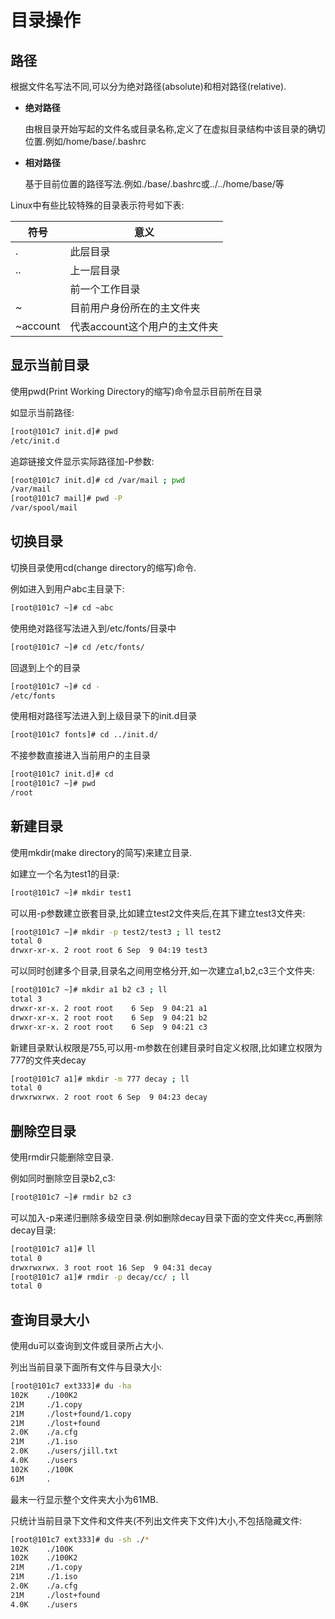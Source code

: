 # 目录操作

## 路径

根据文件名写法不同,可以分为绝对路径(absolute)和相对路径(relative).

- **绝对路径**

  由根目录开始写起的文件名或目录名称,定义了在虚拟目录结构中该目录的确切位置.例如/home/base/.bashrc

- **相对路径**

  基于目前位置的路径写法.例如./base/.bashrc或../../home/base/等

Linux中有些比较特殊的目录表示符号如下表:

| **符号** | **意义**                      |
| -------- | ----------------------------- |
| .        | 此层目录                      |
| ..       | 上一层目录                    |
|          | 前一个工作目录                |
| ~        | 目前用户身份所在的主文件夹    |
| ~account | 代表account这个用户的主文件夹 |



## 显示当前目录

使用pwd(Print Working Directory的缩写)命令显示目前所在目录

如显示当前路径:

```sh
[root@101c7 init.d]# pwd
/etc/init.d
```

追踪链接文件显示实际路径加-P参数:

```sh
[root@101c7 init.d]# cd /var/mail ; pwd
/var/mail
[root@101c7 mail]# pwd -P
/var/spool/mail
```



## 切换目录

切换目录使用cd(change directory的缩写)命令.

例如进入到用户abc主目录下:

```sh
[root@101c7 ~]# cd ~abc
```

使用绝对路径写法进入到/etc/fonts/目录中

```sh
[root@101c7 ~]# cd /etc/fonts/
```

回退到上个的目录

```sh
[root@101c7 ~]# cd -
/etc/fonts
```

使用相对路径写法进入到上级目录下的init.d目录

```sh
[root@101c7 fonts]# cd ../init.d/
```

不接参数直接进入当前用户的主目录

 ```sh
 [root@101c7 init.d]# cd
 [root@101c7 ~]# pwd
 /root
 ```



## 新建目录

使用mkdir(make directory的简写)来建立目录.

如建立一个名为test1的目录:

```sh
[root@101c7 ~]# mkdir test1
```

可以用-p参数建立嵌套目录,比如建立test2文件夹后,在其下建立test3文件夹:

```sh
[root@101c7 ~]# mkdir -p test2/test3 ; ll test2
total 0
drwxr-xr-x. 2 root root 6 Sep  9 04:19 test3
```

可以同时创建多个目录,目录名之间用空格分开,如一次建立a1,b2,c3三个文件夹:

```sh
[root@101c7 ~]# mkdir a1 b2 c3 ; ll
total 3
drwxr-xr-x. 2 root root    6 Sep  9 04:21 a1
drwxr-xr-x. 2 root root    6 Sep  9 04:21 b2
drwxr-xr-x. 2 root root    6 Sep  9 04:21 c3
```

新建目录默认权限是755,可以用-m参数在创建目录时自定义权限,比如建立权限为777的文件夹decay

```sh
[root@101c7 a1]# mkdir -m 777 decay ; ll
total 0
drwxrwxrwx. 2 root root 6 Sep  9 04:23 decay
```



## 删除空目录

使用rmdir只能删除空目录.

例如同时删除空目录b2,c3:

``` sh
[root@101c7 ~]# rmdir b2 c3
```

可以加入-p来递归删除多级空目录.例如删除decay目录下面的空文件夹cc,再删除decay目录:

```sh
[root@101c7 a1]# ll
total 0
drwxrwxrwx. 3 root root 16 Sep  9 04:31 decay
[root@101c7 a1]# rmdir -p decay/cc/ ; ll
total 0
```



## 查询目录大小

使用du可以查询到文件或目录所占大小.

列出当前目录下面所有文件与目录大小:

```sh
[root@101c7 ext333]# du -ha
102K    ./100K2
21M     ./1.copy
21M     ./lost+found/1.copy
21M     ./lost+found
2.0K    ./a.cfg
21M     ./1.iso
2.0K    ./users/jill.txt
4.0K    ./users
102K    ./100K
61M     .
```

最末一行显示整个文件夹大小为61MB.

只统计当前目录下文件和文件夹(不列出文件夹下文件)大小,不包括隐藏文件:

```sh
[root@101c7 ext333]# du -sh ./*
102K    ./100K
102K    ./100K2
21M     ./1.copy
21M     ./1.iso
2.0K    ./a.cfg
21M     ./lost+found
4.0K    ./users
```



